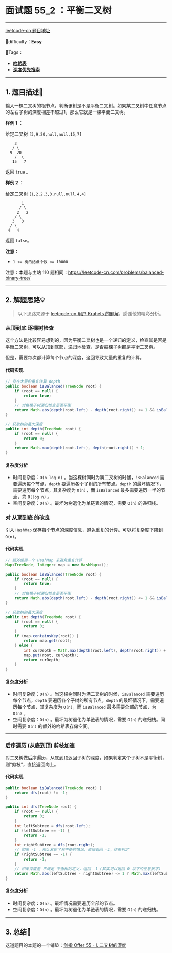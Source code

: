 # 面试题 55_2 ：平衡二叉树

---

[leetcode-cn 题目地址](https://leetcode-cn.com/problems/ping-heng-er-cha-shu-lcof/)

📗difficulty：**Easy**	

🎯Tags：

+ **[哈希表](https://leetcode-cn.com/tag/hash-table/)** 
+ **[深度优先搜索](https://leetcode-cn.com/tag/depth-first-search/)**



---

## 1. 题目描述📃

输入一棵二叉树的根节点，判断该树是不是平衡二叉树。如果某二叉树中任意节点的左右子树的深度相差不超过1，那么它就是一棵平衡二叉树。



**样例 1 ：**

给定二叉树 `[3,9,20,null,null,15,7]`

```
 	3
   / \
  9  20
    /  \
   15   7
```

返回 `true` 。



**样例 2 ：**

给定二叉树 `[1,2,2,3,3,null,null,4,4]`

```
 	   1
      / \
     2   2
    / \
   3   3
  / \
 4   4
```

返回 `false`。



**注意：**

+ `1 <= 树的结点个数 <= 10000`



注意：本题与主站 110 题相同：https://leetcode-cn.com/problems/balanced-binary-tree/

---

## 2. 解题思路💡

> 以下思路来源于 [leetcode-cn 用户 Krahets 的题解](https://leetcode-cn.com/problems/ping-heng-er-cha-shu-lcof/solution/mian-shi-ti-55-ii-ping-heng-er-cha-shu-cong-di-zhi/)，感谢他的精彩分析。

### 从顶到底 逐棵树检查

这个方法是比较容易想到的，因为平衡二叉树也是一个递归的定义，检查其是否是平衡二叉树，可以从顶到底部，递归地检查，是否每棵子树都是平衡二叉树。

但是，需要每次都计算每个节点的深度，这回导致大量的重复的计算。



#### 代码实现

```java
// 存在大量的重复计算 depth
public boolean isBalanced(TreeNode root) {
    if (root == null) {
        return true;
    }
    // 对每棵子树递归检查是否平衡
    return Math.abs(depth(root.left) - depth(root.right)) <= 1 && isBalanced(root.left) && isBalanced(root.right);
}

// 获取树的最大深度
public int depth(TreeNode root) {
    if (root == null) {
        return 0;
    }
    return Math.max(depth(root.left), depth(root.right)) + 1;
}
```



#### 复杂度分析

+ 时间复杂度：`O(n log n)` 。当这棵树同时为满二叉树的时候，`isBalanced` 需要遍历每个节点，`depth` 要遍历各个子树的所有节点。`depth` 的最坏情况下，需要遍历每个节点，其复杂度为 `O(n)`，而 `isBalanced` 最多需要遍历一半的节点，为 `O(log n)` 。
+ 空间复杂度：`O(n)` 。最坏为树退化为单链表的情况，需要 `O(n)` 的递归栈。



### 对 从顶到底 的改良

引入 `HashMap` 保存每个节点的深度信息，避免重复的计算。可以将复杂度下降到 `O(n)`。



#### 代码实现

```java
// 额外使用一个 HashMap 来避免重复计算
Map<TreeNode, Integer> map = new HashMap<>();

public boolean isBalanced(TreeNode root) {
    if (root == null) {
        return true;
    }
    // 对每棵子树递归检查是否平衡
    return Math.abs(depth(root.left) - depth(root.right)) <= 1 && isBalanced(root.left) && isBalanced(root.right);
}

// 获取树的最大深度
public int depth(TreeNode root) {
    if (root == null) {
        return 0;
    }
    if (map.containsKey(root)) {
        return map.get(root);
    } else {
        int curDepth = Math.max(depth(root.left), depth(root.right)) + 1;
        map.put(root, curDepth);
        return curDepth;
    }
}
```



#### 复杂度分析

+ 时间复杂度：`O(n)` 。当这棵树同时为满二叉树的时候，`isBalanced` 需要遍历每个节点，`depth` 要遍历各个子树的所有节点。`depth` 的最坏情况下，需要遍历每个节点，其复杂度为 `O(n)`，而 `isBalanced` 最多需要全部的节点，为 `O(n)` 。
+ 空间复杂度：`O(n)` 。最坏为树退化为单链表的情况，需要 `O(n)` 的递归栈。同时需要 `O(n)` 的额外的哈希表存储空间。



---

### 后序遍历 (从底到顶) 剪枝加速

对二叉树做后序遍历，从底到顶返回子树的深度，如果判定某个子树不是平衡树，则“剪枝”，直接返回向上。



#### 代码实现

```java
public boolean isBalanced(TreeNode root) {
    return dfs(root) != -1;
}

public int dfs(TreeNode root) {
    if (root == null) {
        return 0;
    }
    int leftSubtree = dfs(root.left);
    if (leftSubtree == -1) {
        return -1;
    }
    int rightSubtree = dfs(root.right);
    // 如果 -1 ，那么发现了非平衡的情况，直接返回 -1，结束判定
    if (rightSubtree == -1) {
        return -1;
    }
    // 如果深度差 不满足 平衡树的定义，返回 -1 (其实可以返回 0 以下的任意数字)
    return Math.abs(leftSubtree - rightSubtree) <= 1 ? Math.max(leftSubtree, rightSubtree) + 1 : -1;
}
```



#### 复杂度分析

+ 时间复杂度：`O(n)` 。最坏情况需要遍历全部的节点。
+ 空间复杂度：`O(n)` 。最坏为树退化为单链表的情况，需要 `O(n)` 的递归栈。



---

## 3. 总结🎯

这道题目的本题的一个铺垫：[剑指 Offer 55 - I. 二叉树的深度](https://leetcode-cn.com/problems/er-cha-shu-de-shen-du-lcof/)


